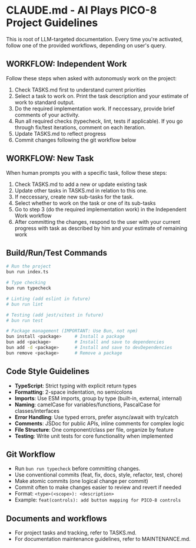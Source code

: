 # CLAUDE.md - AI Plays PICO-8 Project Guidelines

This is root of LLM-targeted documentation. Every time you're activated, follow one of the provided workflows, depending on user's query.

## WORKFLOW: Independent Work

Follow these steps when asked with autonomusly work on the project:

1. Check TASKS.md first to understand current priorities
2. Select a task to work on. Print the task description and your estimate of work to standard output.
3. Do the required implementation work. If neccessary, provide brief comments of your activity.
4. Run all required checks (typecheck, lint, tests if applicable). If you go through fix/test iterations, comment on each iteration.
5. Update TASKS.md to reflect progress
6. Commit changes following the git workflow below

## WORKFLOW: New Task

When human prompts you with a specific task, follow these steps:

1. Check TASKS.md to add a new or update existing task
2. Update other tasks in TASKS.md in relation to this one.
3. If neccessary, create new sub-tasks for the task.
4. Select whether to work on the task or one of its sub-tasks
5. Go to step 3 (do the required implementation work) in the Independent Work workflow
6. After committing the changes, respond to the user with your current progress with task as described by him and your estimate of remaining work

## Build/Run/Test Commands
```bash
# Run the project
bun run index.ts

# Type checking
bun run typecheck

# Linting (add eslint in future)
# bun run lint

# Testing (add jest/vitest in future) 
# bun run test

# Package management (IMPORTANT: Use Bun, not npm)
bun install <package>     # Install a package
bun add <package>         # Install and save to dependencies
bun add -d <package>      # Install and save to devDependencies
bun remove <package>      # Remove a package
```

## Code Style Guidelines
- **TypeScript**: Strict typing with explicit return types
- **Formatting**: 2-space indentation, no semicolons
- **Imports**: Use ESM imports, group by type (built-in, external, internal)
- **Naming**: camelCase for variables/functions, PascalCase for classes/interfaces
- **Error Handling**: Use typed errors, prefer async/await with try/catch
- **Comments**: JSDoc for public APIs, inline comments for complex logic
- **File Structure**: One component/class per file, organize by feature
- **Testing**: Write unit tests for core functionality when implemented

## Git Workflow
- Run `bun run typecheck` before committing changes.
- Use conventional commits (feat, fix, docs, style, refactor, test, chore)
- Make atomic commits (one logical change per commit)
- Commit often to make changes easier to review and revert if needed
- Format: `<type>(<scope>): <description>`
- Example: `feat(controls): add button mapping for PICO-8 controls`

## Documents and workflows
- For project tasks and tracking, refer to TASKS.md.
- For documentation maintenance guidelines, refer to MAINTENANCE.md.